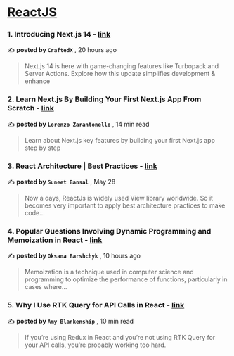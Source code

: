 
<h1><a href=https://medium.com/tag/reactjs/recommended target="_blank" rel="noopener noreferrer">ReactJS</a></h1>
<h3>1. Introducing Next.js 14 - <a href=https://medium.com/javascript-in-plain-english/introducing-next-js-14-3218933cd92f?source=tag_recommended_feed---------0-84----------reactjs----------0a9114a5_b23a_4249_9689_f8b80a4d7971------- target="_blank" rel="noopener noreferrer">link</a></h3>

✍️ **posted by `CraftedX`** <date> , 20 hours ago</date>

<blockquote>Next.js 14 is here with game-changing features like Turbopack and Server Actions. Explore how this update simplifies development & enhance</blockquote>

<h3>2. Learn Next.js By Building Your First Next.js App From Scratch - <a href=https://medium.com/gitconnected/learn-next-js-by-building-your-first-next-js-app-from-scratch-8ec7cc93a9cb?source=tag_recommended_feed---------1-107----------reactjs----------0a9114a5_b23a_4249_9689_f8b80a4d7971------- target="_blank" rel="noopener noreferrer">link</a></h3>

✍️ **posted by `Lorenzo Zarantonello`** <date> , 14 min read</date>

<blockquote>Learn about Next.js key features by building your first Next.js app step by step</blockquote>

<h3>3. React Architecture | Best Practices - <a href=https://medium.com/@bansal.suneet/react-architecture-best-practices-31102b78c038?source=tag_recommended_feed---------2-85----------reactjs----------0a9114a5_b23a_4249_9689_f8b80a4d7971------- target="_blank" rel="noopener noreferrer">link</a></h3>

✍️ **posted by `Suneet Bansal`** <date> , May 28</date>

<blockquote>Now a days, ReactJs is widely used View library worldwide. So it becomes very important to apply best architecture practices to make code…</blockquote>

<h3>4. Popular Questions Involving Dynamic Programming and Memoization in React - <a href=https://medium.com/@oksanabarshchyk/popular-questions-involving-dynamic-programming-and-memoization-in-react-9db3a6e731eb?source=tag_recommended_feed---------3-84----------reactjs----------0a9114a5_b23a_4249_9689_f8b80a4d7971------- target="_blank" rel="noopener noreferrer">link</a></h3>

✍️ **posted by `Oksana Barshchyk`** <date> , 10 hours ago</date>

<blockquote>Memoization is a technique used in computer science and programming to optimize the performance of functions, particularly in cases where…</blockquote>

<h3>5. Why I Use RTK Query for API Calls in React - <a href=https://medium.com/codex/why-i-use-rtk-query-for-api-calls-in-react-fee9e2a4538?source=tag_recommended_feed---------4-107----------reactjs----------0a9114a5_b23a_4249_9689_f8b80a4d7971------- target="_blank" rel="noopener noreferrer">link</a></h3>

✍️ **posted by `Amy Blankenship`** <date> , 10 min read</date>

<blockquote>If you’re using Redux in React and you’re not using RTK Query for your API calls, you’re probably working too hard.</blockquote>

